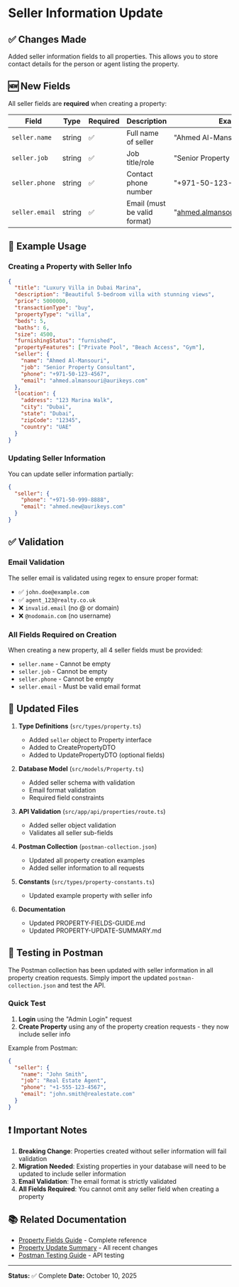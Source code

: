 # Seller Information Update

## ✅ Changes Made

Added seller information fields to all properties. This allows you to store contact details for the person or agent listing the property.

## 🆕 New Fields

All seller fields are **required** when creating a property:

| Field          | Type   | Required | Description                  | Example                         |
| -------------- | ------ | -------- | ---------------------------- | ------------------------------- |
| `seller.name`  | string | ✅       | Full name of seller          | "Ahmed Al-Mansouri"             |
| `seller.job`   | string | ✅       | Job title/role               | "Senior Property Consultant"    |
| `seller.phone` | string | ✅       | Contact phone number         | "+971-50-123-4567"              |
| `seller.email` | string | ✅       | Email (must be valid format) | "ahmed.almansouri@aurikeys.com" |

## 📝 Example Usage

### Creating a Property with Seller Info

```json
{
  "title": "Luxury Villa in Dubai Marina",
  "description": "Beautiful 5-bedroom villa with stunning views",
  "price": 5000000,
  "transactionType": "buy",
  "propertyType": "villa",
  "beds": 5,
  "baths": 6,
  "size": 4500,
  "furnishingStatus": "furnished",
  "propertyFeatures": ["Private Pool", "Beach Access", "Gym"],
  "seller": {
    "name": "Ahmed Al-Mansouri",
    "job": "Senior Property Consultant",
    "phone": "+971-50-123-4567",
    "email": "ahmed.almansouri@aurikeys.com"
  },
  "location": {
    "address": "123 Marina Walk",
    "city": "Dubai",
    "state": "Dubai",
    "zipCode": "12345",
    "country": "UAE"
  }
}
```

### Updating Seller Information

You can update seller information partially:

```json
{
  "seller": {
    "phone": "+971-50-999-8888",
    "email": "ahmed.new@aurikeys.com"
  }
}
```

## ✅ Validation

### Email Validation

The seller email is validated using regex to ensure proper format:

- ✅ `john.doe@example.com`
- ✅ `agent_123@realty.co.uk`
- ❌ `invalid.email` (no @ or domain)
- ❌ `@nodomain.com` (no username)

### All Fields Required on Creation

When creating a new property, all 4 seller fields must be provided:

- `seller.name` - Cannot be empty
- `seller.job` - Cannot be empty
- `seller.phone` - Cannot be empty
- `seller.email` - Must be valid email format

## 🔧 Updated Files

1. **Type Definitions** (`src/types/property.ts`)

   - Added `seller` object to Property interface
   - Added to CreatePropertyDTO
   - Added to UpdatePropertyDTO (optional fields)

2. **Database Model** (`src/models/Property.ts`)

   - Added seller schema with validation
   - Email format validation
   - Required field constraints

3. **API Validation** (`src/app/api/properties/route.ts`)

   - Added seller object validation
   - Validates all seller sub-fields

4. **Postman Collection** (`postman-collection.json`)

   - Updated all property creation examples
   - Added seller information to all requests

5. **Constants** (`src/types/property-constants.ts`)

   - Updated example property with seller info

6. **Documentation**
   - Updated PROPERTY-FIELDS-GUIDE.md
   - Updated PROPERTY-UPDATE-SUMMARY.md

## 🚀 Testing in Postman

The Postman collection has been updated with seller information in all property creation requests. Simply import the updated `postman-collection.json` and test the API.

### Quick Test

1. **Login** using the "Admin Login" request
2. **Create Property** using any of the property creation requests - they now include seller info

Example from Postman:

```json
{
  "seller": {
    "name": "John Smith",
    "job": "Real Estate Agent",
    "phone": "+1-555-123-4567",
    "email": "john.smith@realestate.com"
  }
}
```

## ❗ Important Notes

1. **Breaking Change**: Properties created without seller information will fail validation
2. **Migration Needed**: Existing properties in your database will need to be updated to include seller information
3. **Email Validation**: The email format is strictly validated
4. **All Fields Required**: You cannot omit any seller field when creating a property

## 📚 Related Documentation

- [Property Fields Guide](./PROPERTY-FIELDS-GUIDE.md) - Complete reference
- [Property Update Summary](./PROPERTY-UPDATE-SUMMARY.md) - All recent changes
- [Postman Testing Guide](./POSTMAN-TESTING-GUIDE.md) - API testing

---

**Status:** ✅ Complete
**Date:** October 10, 2025
